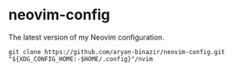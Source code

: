 # neovim-config
The latest version of my Neovim configuration.

```
git clone https://github.com/aryan-binazir/neovim-config.git "${XDG_CONFIG_HOME:-$HOME/.config}"/nvim
```
